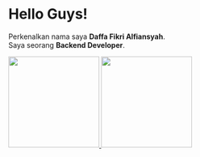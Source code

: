 # Hello Guys!
Perkenalkan nama saya **Daffa Fikri Alfiansyah**.\
Saya seorang **Backend Developer**.

<p align="left">
<a href="https://github.com/DaffaFikri01">
  <img height="180em" src="https://github-readme-stats-eight-theta.vercel.app/api?username=gilangadhan&show_icons=true&theme=algolia&include_all_commits=true&count_private=true"/>
  <img height="180em" src="https://github-readme-stats-eight-theta.vercel.app/api/top-langs/?username=gilangadhan&layout=compact&langs_count=8&theme=algolia"/>
</a>
</p>
